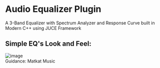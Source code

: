 # Audio Equalizer Plugin
A 3-Band Equalizer with Spectrum Analyzer and Response Curve built in Modern C++ using JUCE Framework

## Simple EQ's Look and Feel:

![image](https://user-images.githubusercontent.com/49322948/131134252-09fa8f13-2c1b-4313-abda-754794efd929.png)
<br>
Guidance: Matkat Music
